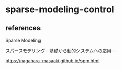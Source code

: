 # sparse-modeling-control

## references

Sparse Modeling

スパースモデリング―基礎から動的システムへの応用―

https://nagahara-masaaki.github.io/spm.html
